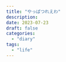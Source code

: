 ```yaml
---
title: "やっぱつれえわ"
description:
date: 2023-07-23
draft: false
categories:
  - "diary"
tags:
  - "life"
---
```

